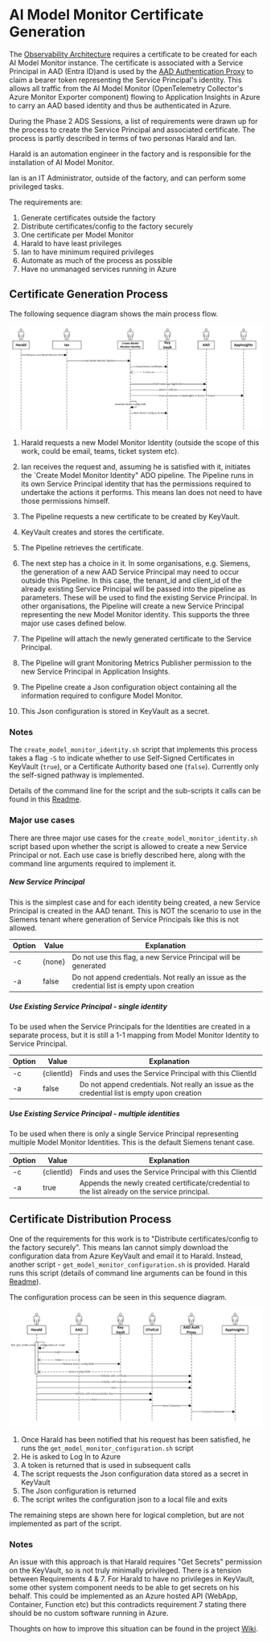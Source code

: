<!--
Copyright (C) 2023 Siemens AG

SPDX-License-Identifier: MIT
-->

# AI Model Monitor Certificate Generation

The [Observability Architecture](../observability/observability_architecture.md) requires a certificate to be created for each AI Model Monitor instance. The certificate is associated with a Service Principal in AAD (Entra ID)and is used by the [AAD Authentication Proxy](https://github.com/Azure/aad-auth-proxy) to claim a bearer token representing the Service Principal's identity. This allows all traffic from the AI Model Monitor (OpenTelemetry Collector's Azure Monitor Exporter component) flowing to Application Insights in Azure to carry an AAD based identity and thus be authenticated in Azure.

During the Phase 2 ADS Sessions, a list of requirements were drawn up for the process to create the Service Principal and associated certificate. The process is partly described in terms of two personas Harald and Ian.

Harald is an automation engineer in the factory and is responsible for the installation of AI Model Monitor.

Ian is an IT Administrator, outside of the factory, and can perform some privileged tasks.

The requirements are:

1. Generate certificates outside the factory
1. Distribute certificates/config to the factory securely
1. One certificate per Model Monitor
1. Harald to have least privileges
1. Ian to have minimum required privileges
1. Automate as much of the process as possible
1. Have no unmanaged services running in Azure

## Certificate Generation Process

The following sequence diagram shows the main process flow.

![AI Model Monitor Certificate Generation Process](image.png)

1. Harald requests a new Model Monitor Identity (outside the scope of this work, could be email, teams, ticket system etc).

1. Ian receives the request and, assuming he is satisfied with it, initiates the `Create Model Monitor Identity" ADO pipeline. The Pipeline runs in its own Service Principal identity that has the permissions required to undertake the actions it performs. This means Ian does not need to have those permissions himself.

1. The Pipeline requests a new certificate to be created by KeyVault.

1. KeyVault creates and stores the certificate.

1. The Pipeline retrieves the certificate.

1. The next step has a choice in it. In some organisations, e.g. Siemens, the generation of a new AAD Service Principal may need to occur outside this Pipeline. In this case, the tenant_id and client_id of the already existing Service Principal will be passed into the pipeline as parameters. These will be used to find the existing Service Principal. In other organisations, the Pipeline will create a new Service Principal representing the new Model Monitor identity. This supports the three major use cases defined below.

1. The Pipeline will attach the newly generated certificate to the Service Principal.

1. The Pipeline will grant Monitoring Metrics Publisher permission to the new Service Principal in Application Insights.

1. The Pipeline create a Json configuration object containing all the information required to configure Model Monitor.

1. This Json configuration is stored in KeyVault as a secret.

### Notes

The `create_model_monitor_identity.sh` script that implements this process takes a flag `-S` to indicate whether to use Self-Signed Certificates in KeyVault (`true`), or a Certificate Authority based one (`false`). Currently only the self-signed pathway is implemented.

Details of the command line for the script and the sub-scripts it calls can be found in this [Readme](../../devops/pipeline/az_cli_scripts/README.md).

### Major use cases

There are three major use cases for the `create_model_monitor_identity.sh` script based upon whether the script is allowed to create a new Service Principal or not. Each use case is briefly described here, along with the command line arguments required to implement it.

##### New Service Principal

This is the simplest case and for each identity being created, a new Service Principal is created in the AAD tenant. This is NOT the scenario to use in the Siemens tenant where generation of Service Principals like this is not allowed.

| Option | Value | Explanation |
|--------|-------|--------------|
| -c | {none} | Do not use this flag, a new Service Principal will be generated |
| -a | false | Do not append credentials. Not really an issue as the credential list is empty upon creation |


##### Use Existing Service Principal - single identity

To be used when the Service Principals for the Identities are created in a separate process, but it is still a 1-1 mapping from Model Monitor Identity to Service Principal.

| Option | Value | Explanation |
|--------|-------|--------------|
| -c | {clientId} | Finds and uses the Service Principal with this ClientId |
| -a | false | Do not append credentials. Not really an issue as the credential list is empty upon creation |

##### Use Existing Service Principal - multiple identities

To be used when there is only a single Service Principal representing multiple Model Monitor Identities. This is the default Siemens tenant case.

| Option | Value | Explanation |
|--------|-------|--------------|
| -c | {clientId} | Finds and uses the Service Principal with this ClientId |
| -a | true | Appends the newly created certificate/credential to the list already on the service principal. |

## Certificate Distribution Process

One of the requirements for this work is to "Distribute certificates/config to the factory securely". This means Ian cannot simply download the configuration data from Azure KeyVault and email it to Harald. Instead, another script - `get_model_monitor_configuration.sh` is provided. Harald runs this script (details of command line arguments can be found in this [Readme](../../scripts/README.md)).

The configuration process can be seen in this sequence diagram.

![AI Model Monitor Configuration Process](image-3.png)

1. Once Harald has been notified that his request has been satisfied, he runs the `get_model_monitor_configuration.sh` script
1. He is asked to Log In to Azure
1. A token is returned that is used in subsequent calls
1. The script requests the Json configuration data stored as a secret in KeyVault
1. The Json configuration is returned
1. The script writes the configuration json to a local file and exits

The remaining steps are shown here for logical completion, but are not implemented as part of the script.

### Notes

An issue with this approach is that Harald requires "Get Secrets" permission on the KeyVault, so is not truly minimally privileged. There is a tension between Requirements 4 & 7. For Harald to have no privileges in KeyVault, some other system component needs to be able to get secrets on his behalf. This could be implemented as an Azure hosted API (WebApp, Container, Function etc) but this contradicts requirement 7 stating there should be no custom software running in Azure.

Thoughts on how to improve this situation can be found in the project [Wiki](https://dev.azure.com/siemens-microsoft-iai/Siemens-Microsoft-IAI/_wiki/wikis/Siemens-Microsoft-IAI.wiki/95/001-KeyVault-Improvements).
